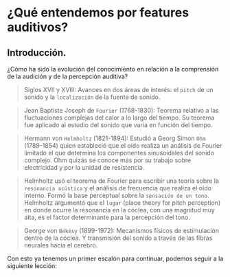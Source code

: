 # ¿Qué entendemos por features auditivos?

## Introducción. 

¿Cómo ha sido la evolución del conocimiento en relación a la comprensión de la audición y de la percepción auditiva?

> Siglos XVII y XVIII: Avances en dos áreas de interés: el `pitch` de un sonido y la `localización` de la fuente de sonido.

> Jean Baptiste Joseph de `Fourier` (1768-1830): Teorema relativo a las fluctuaciones complejas del calor a lo largo del tiempo. Su teorema fue aplicado al estudio del sonido que varía en función del tiempo.

> Hermann von `Helmholtz` (1821-1894): Estudió a Georg Simon `Ohm` (1789-1854) quien estableció que el oído realiza un análisis de Fourier limitado el que determina los componentes sinusoidales del sonido complejo. Ohm quizás se conoce más por su trabajo sobre electricidad y por la unidad de resistencia.

> Helmholtz usó el teorema de Fourier para escribir una teoría sobre la `resonancia acústica` y el análisis de frecuencia que realiza el oído interno. Formó la base perceptual sobre la `sensación de un tono`. Helmholtz argumentó que el `lugar` (place theory for pitch perception) en donde ocurre la resonancia en la cóclea, con una magnitud muy alta, es el factor determinante para la percepción del tono. 

> George von `Békésy` (1899-1972): Mecanismos físicos de estimulación dentro de la cóclea. Y transmisión del sonido a través de las fibras neurales hacia el cerebro.

Con esto ya tenemos un primer escalón para continuar, podemos seguir a la siguiente lección:
